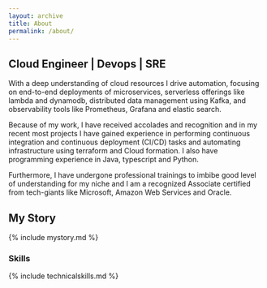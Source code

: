 ```yaml
---
layout: archive
title: About
permalink: /about/
---
```



## Cloud Engineer | Devops | SRE

With a deep understanding of cloud resources I drive automation, focusing on end-to-end deployments of microservices, serverless offerings like lambda and dynamodb, distributed data management using Kafka, and observability tools like Prometheus, Grafana and elastic search. 

Because of my work, I have received accolades and recognition and in my recent most projects I have gained experience in performing continuous integration and continuous deployment (CI/CD) tasks and automating infrastructure using terraform and Cloud formation. I also have programming experience in Java, typescript and Python.

Furthermore, I have undergone professional trainings to imbibe good level of understanding for my niche and I am a recognized Associate certified from tech-giants like Microsoft, Amazon Web Services and Oracle. 



## My Story

{% include mystory.md %}


### Skills

{% include technicalskills.md %}


